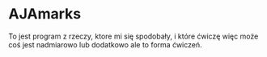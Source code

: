 # AJAmarks


To jest program z rzeczy, ktore mi się spodobały, i które ćwiczę więc może coś jest nadmiarowo lub dodatkowo ale to forma ćwiczeń.
